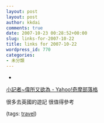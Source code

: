 ```yaml
---
layout: post
layout: post
author: kkdai
comments: true
date: 2007-10-23 00:28:52+00:00
slug: links-for-2007-10-22
title: links for 2007-10-22
wordpress_id: 770
categories:
- 未分類
---
```



	
  * 
		

[小記者~偉所又欲為 - Yahoo!奇摩部落格](http://tw.myblog.yahoo.com/milkfans/archive?l=f&id=9)


		

很多去英國的遊記  很值得參考


		

(tags: [travel](http://del.icio.us/kkdai/travel))


	




